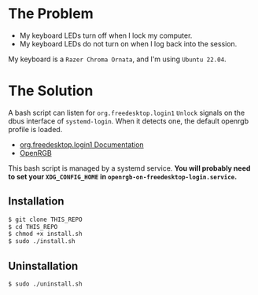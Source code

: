 # The Problem

- My keyboard LEDs turn off when I lock my computer.
- My keyboard LEDs do not turn on when I log back into the session.

My keyboard is a `Razer Chroma Ornata`, and I'm using `Ubuntu 22.04`.

# The Solution

A bash script can listen for `org.freedesktop.login1` `Unlock` signals on the dbus interface of `systemd-login`. When it detects one, the default openrgb profile is loaded.

- [org.freedesktop.login1 Documentation](https://www.freedesktop.org/software/systemd/man/org.freedesktop.login1.html)
- [OpenRGB](https://gitlab.com/CalcProgrammer1/OpenRGB)

This bash script is managed by a systemd service. **You will probably need to set your `XDG_CONFIG_HOME` in `openrgb-on-freedesktop-login.service`.**

## Installation

```bash
$ git clone THIS_REPO
$ cd THIS_REPO
$ chmod +x install.sh
$ sudo ./install.sh
```

## Uninstallation

```bash
$ sudo ./uninstall.sh
```
